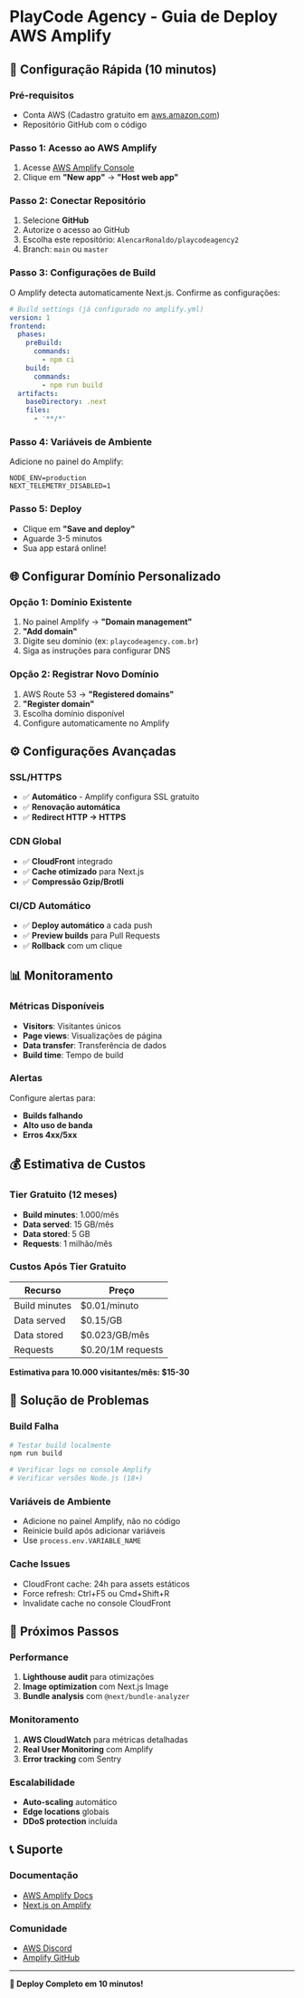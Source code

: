 # PlayCode Agency - Guia de Deploy AWS Amplify

## 🚀 Configuração Rápida (10 minutos)

### Pré-requisitos
- Conta AWS (Cadastro gratuito em [aws.amazon.com](https://aws.amazon.com))
- Repositório GitHub com o código

### Passo 1: Acesso ao AWS Amplify
1. Acesse [AWS Amplify Console](https://console.aws.amazon.com/amplify/)
2. Clique em **"New app"** → **"Host web app"**

### Passo 2: Conectar Repositório
1. Selecione **GitHub**
2. Autorize o acesso ao GitHub
3. Escolha este repositório: `AlencarRonaldo/playcodeagency2`
4. Branch: `main` ou `master`

### Passo 3: Configurações de Build
O Amplify detecta automaticamente Next.js. Confirme as configurações:

```yaml
# Build settings (já configurado no amplify.yml)
version: 1
frontend:
  phases:
    preBuild:
      commands:
        - npm ci
    build:
      commands:
        - npm run build
  artifacts:
    baseDirectory: .next
    files:
      - '**/*'
```

### Passo 4: Variáveis de Ambiente
Adicione no painel do Amplify:
```
NODE_ENV=production
NEXT_TELEMETRY_DISABLED=1
```

### Passo 5: Deploy
- Clique em **"Save and deploy"**
- Aguarde 3-5 minutos
- Sua app estará online!

## 🌐 Configurar Domínio Personalizado

### Opção 1: Domínio Existente
1. No painel Amplify → **"Domain management"**
2. **"Add domain"**
3. Digite seu domínio (ex: `playcodeagency.com.br`)
4. Siga as instruções para configurar DNS

### Opção 2: Registrar Novo Domínio
1. AWS Route 53 → **"Registered domains"**
2. **"Register domain"**
3. Escolha domínio disponível
4. Configure automaticamente no Amplify

## ⚙️ Configurações Avançadas

### SSL/HTTPS
- ✅ **Automático** - Amplify configura SSL gratuito
- ✅ **Renovação automática**
- ✅ **Redirect HTTP → HTTPS**

### CDN Global
- ✅ **CloudFront** integrado
- ✅ **Cache otimizado** para Next.js
- ✅ **Compressão Gzip/Brotli**

### CI/CD Automático
- ✅ **Deploy automático** a cada push
- ✅ **Preview builds** para Pull Requests
- ✅ **Rollback** com um clique

## 📊 Monitoramento

### Métricas Disponíveis
- **Visitors**: Visitantes únicos
- **Page views**: Visualizações de página
- **Data transfer**: Transferência de dados
- **Build time**: Tempo de build

### Alertas
Configure alertas para:
- **Builds falhando**
- **Alto uso de banda**
- **Erros 4xx/5xx**

## 💰 Estimativa de Custos

### Tier Gratuito (12 meses)
- **Build minutes**: 1.000/mês
- **Data served**: 15 GB/mês
- **Data stored**: 5 GB
- **Requests**: 1 milhão/mês

### Custos Após Tier Gratuito
| Recurso | Preço |
|---------|-------|
| Build minutes | $0.01/minuto |
| Data served | $0.15/GB |
| Data stored | $0.023/GB/mês |
| Requests | $0.20/1M requests |

**Estimativa para 10.000 visitantes/mês: $15-30**

## 🔧 Solução de Problemas

### Build Falha
```bash
# Testar build localmente
npm run build

# Verificar logs no console Amplify
# Verificar versões Node.js (18+)
```

### Variáveis de Ambiente
- Adicione no painel Amplify, não no código
- Reinicie build após adicionar variáveis
- Use `process.env.VARIABLE_NAME`

### Cache Issues
- CloudFront cache: 24h para assets estáticos
- Force refresh: Ctrl+F5 ou Cmd+Shift+R
- Invalidate cache no console CloudFront

## 🚀 Próximos Passos

### Performance
1. **Lighthouse audit** para otimizações
2. **Image optimization** com Next.js Image
3. **Bundle analysis** com `@next/bundle-analyzer`

### Monitoramento
1. **AWS CloudWatch** para métricas detalhadas
2. **Real User Monitoring** com Amplify
3. **Error tracking** com Sentry

### Escalabilidade
- **Auto-scaling** automático
- **Edge locations** globais
- **DDoS protection** incluída

## 📞 Suporte

### Documentação
- [AWS Amplify Docs](https://docs.amplify.aws/)
- [Next.js on Amplify](https://docs.amplify.aws/guides/hosting/nextjs/)

### Comunidade
- [AWS Discord](https://discord.gg/aws)
- [Amplify GitHub](https://github.com/aws-amplify)

---

**🎯 Deploy Completo em 10 minutos!**